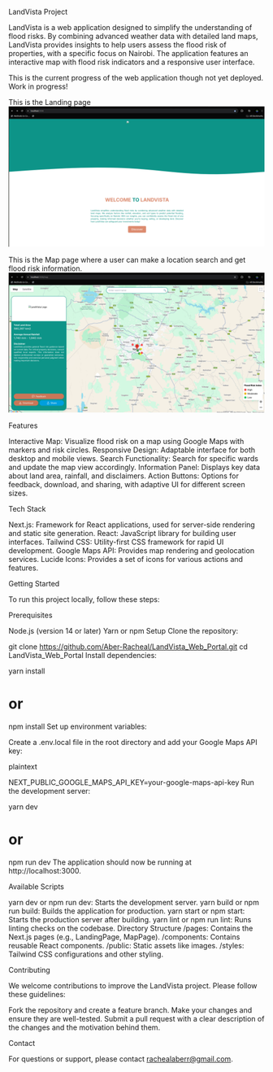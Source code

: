 LandVista Project


LandVista is a web application designed to simplify the understanding of flood risks. By combining advanced weather data with detailed land maps, LandVista provides insights to help users assess the flood risk of properties, with a specific focus on Nairobi. The application features an interactive map with flood risk indicators and a responsive user interface.



This is the current progress of the web application though not yet deployed. Work in progress!


This is the Landing page
![alt text](<Screenshot from 2024-09-13 07-51-40.png>)


This is the Map page where a user can make a location search and get flood risk information.
![alt text](<Screenshot from 2024-09-13 07-49-58.png>)


Features

Interactive Map: Visualize flood risk on a map using Google Maps with markers and risk circles.
Responsive Design: Adaptable interface for both desktop and mobile views.
Search Functionality: Search for specific wards and update the map view accordingly.
Information Panel: Displays key data about land area, rainfall, and disclaimers.
Action Buttons: Options for feedback, download, and sharing, with adaptive UI for different screen sizes.


Tech Stack


Next.js: Framework for React applications, used for server-side rendering and static site generation.
React: JavaScript library for building user interfaces.
Tailwind CSS: Utility-first CSS framework for rapid UI development.
Google Maps API: Provides map rendering and geolocation services.
Lucide Icons: Provides a set of icons for various actions and features.


Getting Started


To run this project locally, follow these steps:

Prerequisites


Node.js (version 14 or later)
Yarn or npm
Setup
Clone the repository:


git clone https://github.com/Aber-Racheal/LandVista_Web_Portal.git
cd LandVista_Web_Portal
Install dependencies:


yarn install
# or
npm install
Set up environment variables:

Create a .env.local file in the root directory and add your Google Maps API key:

plaintext

NEXT_PUBLIC_GOOGLE_MAPS_API_KEY=your-google-maps-api-key
Run the development server:


yarn dev
# or
npm run dev
The application should now be running at http://localhost:3000.



Available Scripts

yarn dev or npm run dev: Starts the development server.
yarn build or npm run build: Builds the application for production.
yarn start or npm start: Starts the production server after building.
yarn lint or npm run lint: Runs linting checks on the codebase.
Directory Structure
/pages: Contains the Next.js pages (e.g., LandingPage, MapPage).
/components: Contains reusable React components.
/public: Static assets like images.
/styles: Tailwind CSS configurations and other styling.


Contributing


We welcome contributions to improve the LandVista project. Please follow these guidelines:

Fork the repository and create a feature branch.
Make your changes and ensure they are well-tested.
Submit a pull request with a clear description of the changes and the motivation behind them.


Contact


For questions or support, please contact rachealaberr@gmail.com.
